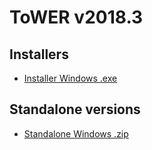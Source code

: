 # ToWER v2018.3

## Installers

* [Installer Windows .exe](https://github.com/u2032/ToWER-Pro/releases/download/v2018.3/AsmodeeTower-2018.3-installer-windows.exe)

## Standalone versions

* [Standalone Windows .zip](https://github.com/u2032/ToWER-Pro/releases/download/v2018.3/AsmodeeTower-2018.3-standalone-windows.zip)
